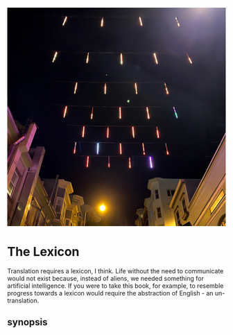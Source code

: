 ![centerfold > lolphotos > assets > HEIC > the-lexicon](./centerfold/lol-photos/assets/the-lexicon.jpg)

# The Lexicon

Translation requires a lexicon, I think. Life without the need to communicate would not exist because, instead of aliens, we needed something for artificial intelligence. If you were to take this book, for example, to resemble progress towards a lexicon would require the abstraction of English - an un-translation.

## synopsis

##
##
##
##
##
